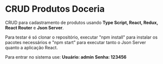 # CRUD Produtos Doceria

CRUD para cadastramento de produtos usando **Type Script, React, Redux, React Router** e **Json Server**.

Para testar é só clonar o repositório, executar "npm install" para instalar os pacotes necessários e "npm start" para executar tanto o Json Server quanto a aplicação React.

Para entrar no sistema use:
**Usuário: admin**
**Senha: 123456**

